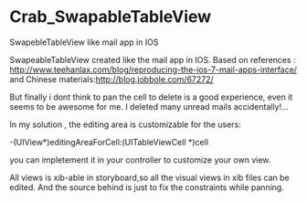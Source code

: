 # Crab_SwapableTableView
SwapebleTableView like mail app in IOS

SwapeableTableView created like the mail app in IOS.
Based on references :
http://www.teehanlax.com/blog/reproducing-the-ios-7-mail-apps-interface/
and Chinese materials:http://blog.jobbole.com/67272/

But finally i dont think to pan the cell to delete is a good experience, even it seems to be awesome for me.
I deleted many unread mails accidentally!...

In my solution , the editing area is customizable for the users:

-(UIView*)editingAreaForCell:(UITableViewCell *)cell

you can impletement it in your controller to customize your own view.

All views is xib-able in storyboard,so all the visual views in xib files can be edited.
And the source behind is just to fix the constraints while panning.

